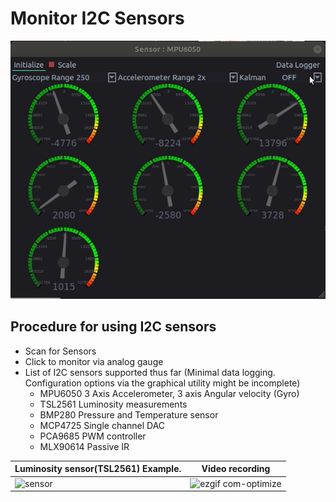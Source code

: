 # Monitor I2C Sensors

![Screenshot](images/mpu6050.gif?raw=true "6 DOF inertial measurement unit MPU6050")

## Procedure for using I2C sensors

- Scan for Sensors
- Click to monitor via analog gauge
- List of I2C sensors supported thus far (Minimal data logging. Configuration options via the graphical utility might be incomplete)
  - MPU6050 3 Axis Accelerometer, 3 axis Angular velocity (Gyro)
  - TSL2561 Luminosity measurements
  - BMP280 Pressure and Temperature sensor
  - MCP4725 Single channel DAC
  - PCA9685 PWM controller
  - MLX90614 Passive IR


Luminosity sensor(TSL2561) Example. | Video recording
---|---
![sensor](https://user-images.githubusercontent.com/19327143/52988950-5c64f580-3427-11e9-8516-d6708ef2532b.gif) | ![ezgif com-optimize](https://user-images.githubusercontent.com/19327143/52989158-2bd18b80-3428-11e9-9b26-21f21f8fe99a.gif)

